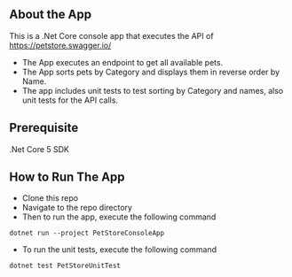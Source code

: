 ## About the App
This is a .Net Core console app that executes the API of https://petstore.swagger.io/

* The App executes an endpoint to get all available pets.
* The App sorts pets by Category and displays them in reverse order by Name.
* The app includes unit tests to test sorting by Category and names, also unit tests for the API calls.

## Prerequisite
.Net Core 5 SDK

## How to Run The App
* Clone this repo
* Navigate to the repo directory
* Then to run the app, execute the following command
```
dotnet run --project PetStoreConsoleApp
```
* To run the unit tests, execute the following command
```
dotnet test PetStoreUnitTest
```